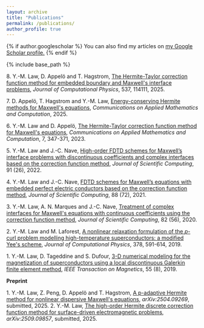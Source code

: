 ```yaml
---
layout: archive
title: "Publications"
permalink: /publications/
author_profile: true
---
```


{% if author.googlescholar %}
  You can also find my articles on <u><a href="{{author.googlescholar}}">my Google Scholar profile</a>.</u>
{% endif %}

{% include base_path %}

<!-- {% for post in site.publications reversed %}
  {% include archive-single.html %}
{% endfor %} -->

8\. Y.-M. Law, D. Appelö and T. Hagstrom, [The Hermite-Taylor correction function method for embedded boundary and Maxwell's interface problems](https://www.sciencedirect.com/science/article/pii/S0021999125003948?via%3Dihub), *Journal of Computational Physics*, 537, 114111, 2025.

7\. D. Appelö, T. Hagstrom and Y.-M. Law, [Energy-conserving Hermite methods for Maxwell's equations](https://link.springer.com/article/10.1007/s42967-024-00469-9), *Communications on Applied Mathematics and Computation*, 2025.

6\. Y.-M. Law and D. Appelö, [The Hermite-Taylor correction function method for Maxwell's equations](https://link.springer.com/article/10.1007/s42967-023-00287-5), *Communications on Applied Mathematics and Computation*, 7, 347-371, 2023.

5\. Y.-M. Law and J.-C. Nave, [High-order FDTD schemes for Maxwell’s interface problems with discontinuous coefficients and complex interfaces based on the correction function method](https://link.springer.com/article/10.1007/s10915-022-01797-9), *Journal of Scientific Computing*, 91 (26), 2022.

4\. Y.-M. Law and J.-C. Nave, [FDTD schemes for Maxwell’s equations with embedded perfect electric conductors based on the correction function method](https://link.springer.com/article/10.1007/s10915-021-01591-z), *Journal of Scientific Computing*, 88 (72), 2021.

3\. Y.-M. Law, A. N. Marques and J.-C. Nave, [Treatment of complex interfaces for Maxwell's equations with continuous coefficients using the correction function method](https://link.springer.com/article/10.1007/s10915-020-01148-6), *Journal of Scientific Computing*, 82 (56), 2020.

2\. Y.-M. Law and M. Laforest, [A nonlinear relaxation formulation of the *p*-curl problem modelling high-temperature superconductors: a modified Yee's scheme](https://www.sciencedirect.com/science/article/pii/S002199911830771X), *Journal of Computational Physics*, 378, 591-614, 2019.

1\. Y.-M. Law, D. Tageddine and S. Dufour, [3-D numerical modeling for the magnetization of superconductors using a local discontinuous Galerkin finite element method](https://ieeexplore.ieee.org/document/8698808), *IEEE Transaction on Magnetics*, 55 (8), 2019.

**Preprint**

1\. Y.-M. Law, Z. Peng, D. Appelö and T. Hagstrom, [A p-adaptive Hermite method for nonlinear dispersive Maxwell's equations](https://arxiv.org/abs/2504.09269), *arXiv:2504.09269*, submitted, 2025.
2\. Y.-M. Law, [The high-order Hermite discrete correction function method for surface-driven electromagnetic problems](https://arxiv.org/abs/2509.09857), *arXiv:2509.09857*, submitted, 2025.


